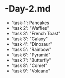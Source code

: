 # -Day-2.md

- 'task-1': Pancakes
- 'task 2': "Waffles"
- 'task 3': "French Toast"
- 'task 3': "Galaxy"
- 'task 4': "Dinosaur"
- 'task 5': "Rainbow"
- 'task 6': "Pyramid"
- 'task 7': "Butterfly"
- 'task 8': "Comet"
- 'task 9': "Volcano"
 
